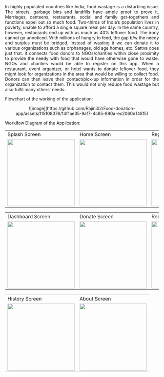 <div align="justify">
  In highly populated countries like India, food wastage is a disturbing issue. The streets, garbage bins and landfills have ample proof to prove it. Marriages, canteens, restaurants, social and family get-togethers and functions expel out so much food. Two-thirds of India’s population lives in poverty, unable to afford a single square meal per day. In the same country, however, restaurants end up with as much as 40% leftover food.
The irony cannot go unnoticed. With millions of hungry to feed, the gap b/w the needy and surplus must be bridged. Instead of wasting it we can donate it to various organizations such as orphanages, old age homes, etc. Sattva does just that. It connects food donors to NGOs/charities within close proximity to provide the needy with food that would have otherwise gone to waste. NGOs and charities would be able to register on this app. When a restaurant, event organizer, or hotel wants to donate leftover food, they might look for organizations in the area that would be willing to collect food. Donors can then leave their contact/pick-up information in order for the organization to contact them. This would not only reduce food wastage but also fulfil many others’ needs.

</div>

Flowchart of the working of the application:

<p align="center">
![image](https://github.com/Rajini02/Food-donation-app/assets/115108376/14f1ae35-9af7-4c85-980a-ec2060d148f5)
</p>

Worklfow Diagram of the Application: 


<p align="center" float="left">
<table>
  <tr>
    <td>Splash Screen</td>
    <td>Home Screen</td>
    <td>Register Screen</td>
    <td>Login Screen</td>
  </tr>
  <tr>
    <td><img src="https://user-images.githubusercontent.com/54005333/147682387-33b613c2-86a7-4622-80a0-0560e4733716.png" width="220"></td>
    <td><img src="https://user-images.githubusercontent.com/54005333/147682390-c4d23438-4e4a-4eff-9471-5f881618c16f.png" width="220"></td>
    <td><img src="https://user-images.githubusercontent.com/54005333/147682402-6a9917ae-0734-4b37-a8ef-bfcc0f49f537.png" width="220"></td>
    <td><img src="https://user-images.githubusercontent.com/54005333/147682393-903ff2a0-2aac-48d4-92a5-0d3e2f403a84.png" width="220"></td>
  </tr>
 </table>
 <table>
  <tr>
    <td>Dashboard Screen</td>
    <td>Donate Screen</td>
    <td>Receive Screen</td>
    <td>Food Map Screen</td>
  </tr>
  <tr>
    <td><img src="https://user-images.githubusercontent.com/54005333/147682382-a0a2671d-6160-44d5-a4fb-dab764103ca4.png" width="220"></td>
    <td><img src="https://user-images.githubusercontent.com/54005333/147682397-00db142f-8817-47d5-b23d-e67aef63ea02.png" width="220"></td>
    <td><img src="https://user-images.githubusercontent.com/54005333/147682399-7f6ba8ba-0805-4797-9af1-8994707c9adb.png" width="220"></td>
    <td><img src="https://user-images.githubusercontent.com/54005333/147683214-c1795ace-d312-40f2-9b1f-72a855ea27bd.png" width="220"></td>
  </tr>
 </table>
 </table>
 <table>
  <tr>
    <td>History Screen</td>
    <td>About Screen</td>
  </tr>
  <tr>
    <td><img src="https://user-images.githubusercontent.com/54005333/147683209-1f154899-b993-43e2-8536-d8fceb61cbe5.png" width="220"></td>
    <td><img src="https://user-images.githubusercontent.com/54005333/147683224-83af7bc1-f8c6-4b6b-bd26-3ec9b13813a3.png" width="220"></td>
  </tr>
 </table>
 </p>
